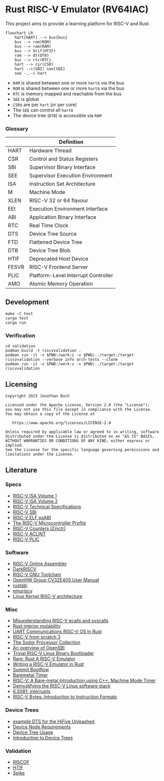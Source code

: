 # Rust RISC-V Emulator (RV64IAC)

This project aims to provide a learning platform for RISC-V and Rust.

```mermaid
flowchart LR
    hart[HART] --> bus{bus}
    bus --> rom(ROM)
    bus --> ram(RAM)
    bus --> htif(HTIF)
    ram --> dt(DTB)
    bus --> rtc(RTC)
    hart --> csr(CSR)
    hart -->|SBI| see[SEE]
    see -..-> hart
```

* `RAM` is shared between one or more `hart`s via the bus
* `ROM` is shared between one or more `hart`s via the bus
* `RTC` is memory mapped and reachable from the bus
* `SEE` is global
* `CSR`s are per `hart` (or per core)
* The `SEE` can control all `hart`s
* The device tree (`DTB`) is accessible via `RAM`

### Glossary

|       | Definition                          |
|-------|-------------------------------------|
| HART  | Hardware Thread                     |
| CSR   | Control and Status Registers        |
| SBI   | Supervisor Binary Interface         |
| SEE   | Supervisor Execution Environment    |
| ISA   | Instruction Set Architecture        |
| M     | Machine Mode                        |
| XLEN  | RISC-V 32 or 64 flavour             |
| EEI   | Execution Environment Interface     |
| ABI   | Application Binary Interface        |
| RTC   | Real Time Clock                     |
| DTS   | Device Tree Source                  |
| FTD   | Flattened Device Tree               |
| DTB   | Device Tree Blob                    |
| HTIF  | Deprecated Host Device              |
| FESVR | RISC-V Frontend Server              |
| PLIC  | Platform-Level Interrupt Controller |
| AMO   | Atomic Memory Operation             |

## Development

```shell
make -C test
cargo test
cargo run
```

### Verification

```shell
cd validation
podman build -t riscvvalidation .
podman run -it -v $PWD:/work:z -v $PWD/../target:/target riscvvalidation --verbose info arch-tests --clone
podman run -it -v $PWD:/work:z -v $PWD/../target:/target riscvvalidation
```

## Licensing

```
Copyright 2023 Jonathan Buch

Licensed under the Apache License, Version 2.0 (the "License");
you may not use this file except in compliance with the License.
You may obtain a copy of the License at

   https://www.apache.org/licenses/LICENSE-2.0

Unless required by applicable law or agreed to in writing, software
distributed under the License is distributed on an "AS IS" BASIS,
WITHOUT WARRANTIES OR CONDITIONS OF ANY KIND, either express or implied.
See the License for the specific language governing permissions and
limitations under the License.
```

## Literature

### Specs

* [RISC-V ISA Volume 1](https://riscv.org/technical/specifications/)
* [RISC-V ISA Volume 2](https://riscv.org/technical/specifications/)
* [RISC-V Technical Specifications](https://wiki.riscv.org/display/HOME/RISC-V+Technical+Specifications)
* [RISC-V SBI](https://github.com/riscv-non-isa/riscv-sbi-doc)
* [RISC-V ELF psABI](https://github.com/riscv-non-isa/riscv-elf-psabi-doc)
* [The RISC-V Microcontroller Profile](https://github.com/emb-riscv/specs-markdown)
* [RISC-V Counters (Zinctr)](https://five-embeddev.com/riscv-isa-manual/latest/counters.html)
* [RISC-V ACLINT](https://github.com/riscv/riscv-aclint)
* [RISC-V PLIC](https://github.com/riscv/riscv-plic-spec)

### Software

* [RISC-V Online Assembler](https://riscvasm.lucasteske.dev/#)
* [DarkRISCV](https://github.com/darklife/darkriscv)
* [RISC-V GNU Toolchain](https://github.com/riscv-collab/riscv-gnu-toolchain)
* [OpenHW Group CV32E40S User Manual](https://docs.openhwgroup.org/projects/cv32e40s-user-manual/en/latest/index.html)
* [rustsbi](https://docs.rs/rustsbi/latest/rustsbi/)
* [emuriscv](https://github.com/jborza/emuriscv)
* [Linux Kernel RISC-V architecture](https://docs.kernel.org/riscv/index.html)

### Misc

* [Misunderstanding RISC-V ecalls and syscalls](https://jborza.com/emulation/2021/04/22/ecalls-and-syscalls.html)
* [Rust interior mutability](https://doc.rust-lang.org/book/ch16-03-shared-state.html)
* [UART Communications RISC-V OS In Rust](https://osblog.stephenmarz.com/ch2.html)
* [RISC-V from scratch 3](https://twilco.github.io/riscv-from-scratch/2019/07/08/riscv-from-scratch-3.html)
* [The Sodor Processor Collection](https://github.com/ucb-bar/riscv-sodor)
* [An overview of OpenSBI](https://www.thegoodpenguin.co.uk/blog/an-overview-of-opensbi/)
* [Trivial RISC-V Linux Binary Bootloader](https://github.com/ultraembedded/riscv-linux-boot)
* [Rare: Rust A RISC-V Emulator](https://siriusdemon.github.io/Rare/v3-CSR.html)
* [Writing a RISC-V Emulator in Rust](https://book.rvemu.app/index.html)
* [Summit Bootflow](https://riscv.org/wp-content/uploads/2019/12/Summit_bootflow.pdf)
* [Baremetal Timer](https://five-embeddev.com/baremetal/timer/)
* [RISC-V: A Bare-metal Introduction using C++. Machine Mode Timer](https://philmulholland.medium.com/risc-v-a-bare-metal-introduction-with-c-machine-mode-timer-790f55f2c96c)
* [Demystifying the RISC-V Linux software stack](https://www.european-processor-initiative.eu/wp-content/uploads/2022/06/Nick-Kossifidis-@-RISC-V-Week.pdf)
* [6.S081: Interrupts](https://pdos.csail.mit.edu/6.828/2021/slides/6s081-lec-interrupts.pdf)
* [RISC-V Bytes: Introduction to Instruction Formats](https://danielmangum.com/posts/risc-v-bytes-intro-instruction-formats/)

### Device Trees

* [example DTS for the HiFive Unleashed](https://github.com/riscv-non-isa/riscv-device-tree-doc/blob/master/examples/sifive-hifive_unleashed-microsemi.dts)
* [Device Node Requirements](https://devicetree-specification.readthedocs.io/en/latest/chapter3-devicenodes.html)
* [Device Tree Usage](https://elinux.org/Device_Tree_Usage)
* [Introduction to Device Trees](https://www.nxp.com/docs/en/application-note/AN5125.pdf)

### Validation

* [RISCOF](https://riscof.readthedocs.io/en/latest/installation.html)
* [HTIF](https://github.com/riscv-software-src/riscv-isa-sim/issues/364)
* [Spike](https://chipyard.readthedocs.io/en/latest/Software/Spike.html)
